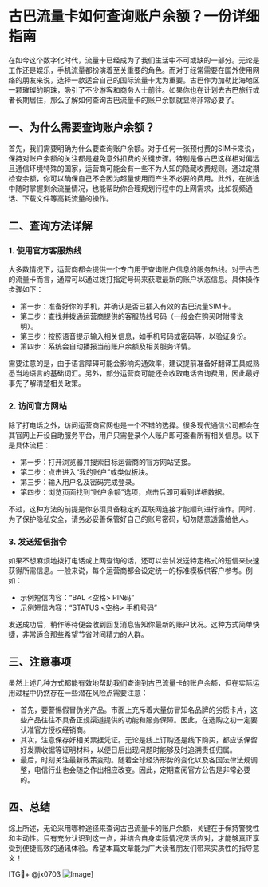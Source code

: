 # 古巴流量卡如何查询账户余额？一份详细指南

在如今这个数字化时代，流量卡已经成为了我们生活中不可或缺的一部分。无论是工作还是娱乐，手机流量都扮演着至关重要的角色。而对于经常需要在国外使用网络的朋友来说，选择一款适合自己的国际流量卡尤为重要。古巴作为加勒比海地区一颗璀璨的明珠，吸引了不少游客和商务人士前往。如果你也在计划去古巴旅行或者长期居住，那么了解如何查询古巴流量卡的账户余额就显得非常必要了。

## 一、为什么需要查询账户余额？

首先，我们需要明确为什么要查询账户余额。对于任何一张预付费的SIM卡来说，保持对账户余额的关注都是避免意外扣费的关键步骤。特别是像古巴这样相对偏远且通信环境特殊的国家，运营商可能会有一些不为人知的隐藏收费规则。通过定期检查余额，你可以确保自己不会因为超量使用而产生不必要的费用。此外，在旅途中随时掌握剩余流量情况，也能帮助你合理规划行程中的上网需求，比如视频通话、下载文件等高耗流量的操作。

## 二、查询方法详解

### 1. 使用官方客服热线

大多数情况下，运营商都会提供一个专门用于查询账户信息的服务热线。对于古巴的流量卡而言，通常可以通过拨打指定号码来获取最新的账户状态信息。具体操作步骤如下：

- 第一步：准备好你的手机，并确认是否已插入有效的古巴流量SIM卡。
- 第二步：查找并拨通运营商提供的客服热线号码（一般会在购买时附带说明）。
- 第三步：按照语音提示输入相关信息，如手机号码或密码等，以验证身份。
- 第四步：系统会自动播报当前账户余额及相关服务详情。

需要注意的是，由于语言障碍可能会影响沟通效率，建议提前准备好翻译工具或熟悉当地语言的基础词汇。另外，部分运营商可能还会收取电话咨询费用，因此最好事先了解清楚相关政策。

### 2. 访问官方网站

除了打电话之外，访问运营商官网也是一个不错的选择。很多现代通信公司都会在其官网上开设自助服务平台，用户只需登录个人账户即可查看所有相关信息。以下是具体流程：

- 第一步：打开浏览器并搜索目标运营商的官方网站链接。
- 第二步：点击进入“我的账户”或类似板块。
- 第三步：输入用户名及密码完成登录。
- 第四步：浏览页面找到“账户余额”选项，点击后即可看到详细数据。

不过，这种方法的前提是你必须具备稳定的互联网连接才能顺利进行操作。同时，为了保护隐私安全，请务必妥善保管好自己的账号密码，切勿随意透露给他人。

### 3. 发送短信指令

如果不想麻烦地拨打电话或上网查询的话，还可以尝试发送特定格式的短信来快速获得所需信息。一般来说，每个运营商都会设定统一的标准模板供客户参考。例如：

- 示例短信内容：“BAL <空格> PIN码”
- 示例短信内容：“STATUS <空格> 手机号码”

发送成功后，稍作等待便会收到回复消息告知你最新的账户状况。这种方式简单快捷，非常适合那些希望节省时间精力的人群。

## 三、注意事项

虽然上述几种方式都能有效地帮助我们查询到古巴流量卡的账户余额，但在实际运用过程中仍然存在一些潜在风险点需要注意：

- 首先，要警惕假冒伪劣产品。市面上充斥着大量仿冒知名品牌的劣质卡片，这些产品往往不具备正规渠道提供的功能和服务保障。因此，在选购之初一定要认准官方授权经销商。
- 其次，注意保存好相关票据凭证。无论是线上订购还是线下购买，都应该保留好发票收据等证明材料，以便日后出现问题时能够及时追溯责任归属。
- 最后，时刻关注最新政策变动。随着全球经济形势的变化以及各国法律法规调整，电信行业也会随之作出相应改变。因此，定期查阅官方公告是非常必要的。

## 四、总结

综上所述，无论采用哪种途径来查询古巴流量卡的账户余额，关键在于保持警觉性和主动性。只有充分认识到这一点，并结合自身实际情况灵活应对，才能够真正享受到便捷高效的通讯体验。希望本篇文章能为广大读者朋友们带来实质性的指导意义！

[TG💪+ @jx0703 ![Image](https://github.com/user-attachments/assets/dbca1d08-cadb-493c-b0ec-ad6f7a83f270)]